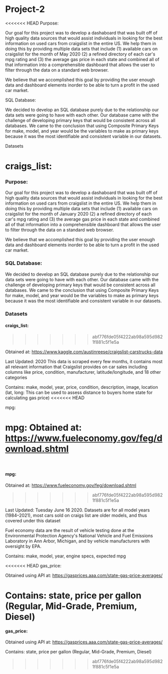 # Project-2
<<<<<<< HEAD
Purpose:

Our goal for this project was to develop a dashaboard that was built off of high quality data sources that would assist individuals in looking for the best information on used cars from craigslist in the entire US. We help them in doing this by providing multiple data sets that include (1) available cars on craigslist for the month of May 2020 (2) a refined directory of each car's mpg rating and (3) the average gas price in each state and combined all of that information into a comprehensible dashboard that allows the user to filter through the data on a standard web browser.

We believe that we accomplished this goal by providing the user enough data and dashboard elements inorder to be able to turn a profit in the used car market.

SQL Database:

We decided to develop an SQL database purely due to the relationship our data sets were going to have with each other. Our database came with the challenge of developing primary keys that would be consistent across all databases. We came to the conclusion that using Composite Primary Keys for make, model, and year would be the variables to make as primary keys because it was the most identifiable and consistent variable in our datasets.

Datasets

craigs_list:
=======

### Purpose:

Our goal for this project was to develop a dashaboard that was built off of high quality data sources that would assist individuals in looking for the best information on used cars from craigslist in the entire US. We help them in doing this by providing multiple data sets that include (1) available cars on craigslist for the month of January 2020 (2) a refined directory of each car's mpg rating and (3) the average gas price in each state and combined all of that information into a comprehensible dashboard that allows the user to filter through the data on a standard web browser.

We believe that we accomplished this goal by providing the user enough data and dashboard elements inorder to be able to turn a profit in the used car market.

### SQL Database:

We decided to develop an SQL database purely due to the relationship our data sets were going to have with each other. Our database came with the challenge of developing primary keys that would be consistent across all databases. We came to the conclusion that using Composite Primary Keys for make, model, and year would be the variables to make as primary keys because it was the most identifiable and consistent variable in our datasets.

### Datasets

#### craigs_list:
>>>>>>> abf776fde05f4222ab98a595d9821f881c5f1e5a

Obtained at: https://www.kaggle.com/austinreese/craigslist-carstrucks-data

Last Updated: 2020 This data is scraped every few months, it contains most all relevant information that Craigslist provides on car sales including columns like price, condition, manufacturer, latitude/longitude, and 18 other categories

Contains: make, model, year, price, condition, description, image, location (lat, long: This can be used to assess distance to buyers home state for calculating gas price)
<<<<<<< HEAD

mpg:

mpg: Obtained at: https://www.fueleconomy.gov/feg/download.shtml
=======
​
#### mpg:

Obtained at: https://www.fueleconomy.gov/feg/download.shtml
>>>>>>> abf776fde05f4222ab98a595d9821f881c5f1e5a

Last Updated: Tuesday June 16 2020. Datasets are for all model years (1984–2021), most cars sold on craigs list are older models, and thus covered under this dataset

Fuel economy data are the result of vehicle testing done at the Environmental Protection Agency's National Vehicle and Fuel Emissions Laboratory in Ann Arbor, Michigan, and by vehicle manufacturers with oversight by EPA.

Contains: make, model, year, engine specs, expected mpg

<<<<<<< HEAD
gas_price:

Obtained using API at: https://gasprices.aaa.com/state-gas-price-averages/

Contains: state, price per gallon (Regular, Mid-Grade, Premium, Diesel)
=======
#### gas_price:

Obtained using API at: https://gasprices.aaa.com/state-gas-price-averages/

Contains: state, price per gallon (Regular, Mid-Grade, Premium, Diesel)
>>>>>>> abf776fde05f4222ab98a595d9821f881c5f1e5a
